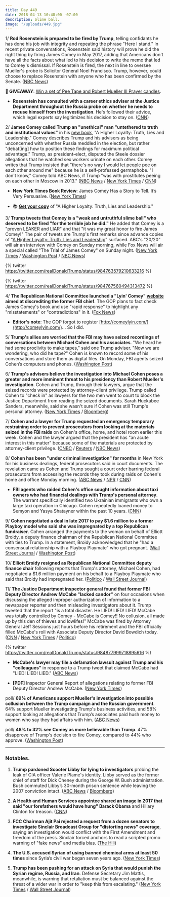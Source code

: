 ```yaml
---
title: Day 449
date: 2018-04-13 10:48:00 -07:00
description: Slime ball.
image: "/uploads/449.jpg"
---
```


1/ **Rod Rosenstein is prepared to be fired by Trump**, telling confidants he has done his job with integrity and repeating the phrase "Here I stand." In recent private conversations, Rosenstein said history will prove he did the right thing by firing James Comey in May 2017, adding that Americans don't have all the facts about what led to his decision to write the memo that led to Comey's dismissal. If Rosenstein is fired, the next in line to oversee Mueller's probe is Solicitor General Noel Francisco. Trump, however, could choose to replace Rosenstein with anyone who has been confirmed by the Senate. ([NBC News](https://www.nbcnews.com/politics/justice-department/deputy-ag-rod-rosenstein-tells-confidantes-he-prepared-be-fired-n865596))

**🎁 GIVEAWAY**: [Win a set of Pee Tape and Robert Mueller III Prayer candles](https://whatthefuckjusthappenedtoday.com/pee-tape/).

* **Rosenstein has consulted with a career ethics adviser at the Justice Department throughout the Russia probe on whether he needs to recuse himself from the investigation**. He's followed their advice, which legal experts say legitimizes his decision to stay on. ([CNN](https://www.cnn.com/2018/04/13/politics/rod-rosenstein-ethics-recusal/index.html))

2/ **James Comey called Trump an "unethical" man "untethered to truth and institutional values"** in his [new book](https://amzn.to/2HwPV91), "A Higher Loyalty: Truth, Lies and Leadership." Comey describes Trump and his advisers as being unconcerned with whether Russia meddled in the election, but rather "debat\[ing\] how to position these findings for maximum political advantage." Trump, as president-elect, disputed the Steele dossier allegations that he watched sex workers urinate on each other. Comey writes that Trump insisted that "there's no way I would let people pee on each other around me" because he is a self-professed germaphobe. "I don't know," Comey told ABC News, if Trump "was with prostitutes peeing on each other in Moscow in 2013." ([NBC News](https://www.nbcnews.com/politics/justice-department/comey-new-book-paints-trump-liar-divorced-reality-n865651) / [New York Times](https://www.nytimes.com/2018/04/12/us/politics/trump-comey-book.html) / [CNN](https://www.cnn.com/2018/04/13/politics/james-comey-trump-dossier/index.html))

* **New York Times Book Review**: James Comey Has a Story to Tell. It’s Very Persuasive. ([New York Times](https://www.nytimes.com/2018/04/12/books/review/james-comey-a-higher-loyalty.html))

* 📚 **[Get your copy](https://amzn.to/2JKcgkc)** of "A Higher Loyalty: Truth, Lies and Leadership."

3/ **Trump tweets that Comey is a "weak and untruthful slime ball" who deserved to be fired "for the terrible job he did."** He added that Comey is a "proven LEAKER and LIAR" and that "it was my great honor to fire James Comey!" The pair of tweets are Trump's first remarks since advance copies of "[A Higher Loyalty: Truth, Lies and Leadership](https://amzn.to/2GWXdG2)" surfaced. ABC's "20/20" will air an interview with Comey on Sunday morning, while Fox News will air a special called "The Trial of James Comey" on Sunday night. ([New York Times](https://www.nytimes.com/2018/04/13/us/politics/trump-calls-comey-untruthful-slimeball-as-book-details-released.html) / [Washington Post](https://www.washingtonpost.com/politics/untruthful-slimeball-trump-blasts-comey-as-details-emerge-from-scathing-book/2018/04/13/489ae64a-3eff-11e8-8d53-eba0ed2371cc_story.html) / [NBC News](https://www.nbcnews.com/politics/white-house/trump-blasts-comey-untruthful-slime-ball-after-book-revelations-n865701))

{% twitter https://twitter.com/realDonaldTrump/status/984763579210633216 %}

{% twitter https://twitter.com/realDonaldTrump/status/984767560494313472 %}

4/ **The Republican National Committee launched a "Lyin' Comey" [website](https://lyincomey.com/) aimed at discrediting the former FBI chief**. The GOP plans to fact check James Comey's book and use "rapid response" to highlight any "misstatements" or "contradictions" in it. ([Fox News](http://www.foxnews.com/politics/2018/04/12/gop-launches-aggressive-lyin-comey-website-ahead-release-former-fbi-chiefs-book.html))

* **Editor's note**: The GOP forgot to register [http://comeylyin.com/](http://comeylyin.com/)... So I did.

5/ **Trump's allies are worried that the FBI may have seized recordings of conversations between Michael Cohen and his associates**. "We heard he had some proclivity to make tapes," said one Trump adviser. "Now we are wondering, who did he tape?" Cohen is known to record some of his conversations and store them as digital files. On Monday, FBI agents seized Cohen’s computers and phones. ([Washington Post](https://www.washingtonpost.com/politics/trumps-allies-worry-that-federal-investigators-may-have-seized-recordings-made-by-his-attorney/2018/04/12/16d6345a-3e89-11e8-912d-16c9e9b37800_story.html?utm_term=.95e186827bc9))

6/ **Trump's advisers believe the investigation into Michael Cohen poses a greater and more imminent threat to his presidency than Robert Mueller's investigation**. Cohen and Trump, through their lawyers, argue that the seized records were protected by attorney-client privilege. Trump called Cohen to "check in" as lawyers for the two men went to court to block the Justice Department from reading the seized documents. Sarah Huckabee Sanders, meanwhile, said she wasn't sure if Cohen was still Trump's personal attorney. ([New York Times](https://www.nytimes.com/2018/04/13/us/politics/lawyers-for-trumps-personal-attorney-set-for-friday-court-appearance.html) / [Bloomberg](https://www.bloomberg.com/news/articles/2018-04-13/cohen-s-bid-to-block-review-of-seized-papers-stalled-by-trump))

7/ **Cohen and a lawyer for Trump requested an emergency temporary restraining order to prevent prosecutors from looking at the materials seized in the FBI raids** on Cohen's office, home, and hotel room earlier this week. Cohen and the lawyer argued that the president has "an acute interest in this matter" because some of the materials are protected by attorney-client privilege. ([CNBC](https://www.cnbc.com/2018/04/13/trump-lawyer-michael-cohen-tries-to-suppress-information-found-in-fbi-raid.html)  / [Reuters](https://www.reuters.com/article/us-usa-trump-russia-cohen/trump-lawyer-seeks-to-halt-quick-review-of-materials-in-fbi-raid-idUSKBN1HK1VX) / [NBC News](https://www.nbcnews.com/politics/politics-news/trump-hires-lawyer-shield-items-seized-fbi-raid-cohen-n865756))

8/ **Cohen has been "under criminal investigation" for months** in New York for his business dealings, federal prosecutors said in court documents. The revelation came as Cohen and Trump sought a court order barring federal prosecutors from accessing the records they took during raids on Cohen's home and office Monday morning. ([ABC News](http://abcnews.go.com/US/trump-lawyer-michael-cohen-criminal-investigation/story?id=54450757) / [NPR](https://www.npr.org/2018/04/13/602278477/trump-attorney-cohen-is-subject-of-months-long-federal-criminal-investigation) / [CNN](https://www.cnn.com/2018/04/13/politics/michael-cohen-hearing-fbi-raid/index.html))

* **FBI agents who raided Cohen's office sought information about taxi owners who had financial dealings with Trump's personal attorney**. The warrant specifically identified two Ukrainian immigrants who own a large taxi operation in Chicago. Cohen repeatedly loaned money to Semyon and Yasya Shatayner within the past 10 years. ([CNN](https://www.cnn.com/2018/04/13/politics/fbi-raid-michael-cohen-tax-owners/index.html))

9/ **Cohen negotiated a deal in late 2017 to pay $1.6 million to a former Playboy model who said she was impregnated by a top Republican fundraiser**. Cohen arranged the payments to the woman on behalf of Elliott Broidy, a deputy finance chairman of the Republican National Committee with ties to Trump. In a statement, Broidy acknowledged that he "had a consensual relationship with a Playboy Playmate" who got pregnant. ([Wall Street Journal](https://www.wsj.com/articles/trump-lawyer-michael-cohen-negotiated-1-6-million-settlement-for-top-republican-fundraiser-1523638726) / [Washington Post](https://www.washingtonpost.com/politics/trump-lawyer-negotiated-16-million-settlement-for-gop-donor-with-playboy-model/2018/04/13/2f051f90-3f3e-11e8-974f-aacd97698cef_story.html))

10/ **Elliott Broidy resigned as Republican National Committee deputy finance chair** following reports that Trump's attorney, Michael Cohen, had negotiated a $1.6 million payment on his behalf to a Playboy Playmate who said that Broidy had impregnated her. ([Politico](https://www.politico.com/story/2018/04/13/rnc-deputy-finance-chair-broidy-resigns-522867) / [Wall Street Journal](https://www.wsj.com/articles/elliott-broidy-quits-rnc-post-after-report-on-payment-to-ex-model-1523645801))

11/ **The Justice Department inspector general found that former FBI Deputy Director Andrew McCabe "lacked candor"** on four occasions when discussing the alleged improper authorization of information to a newspaper reporter and then misleading investigators about it. Trump tweeted that the report "is a total disaster. He LIED! LIED! LIED! McCabe was totally controlled by Comey - McCabe is Comey!! No collusion, all made up by this den of thieves and lowlifes!" McCabe was fired by Attorney General Jeff Sessions just hours before his retirement and the FBI officially filled McCabe's roll with Associate Deputy Director David Bowdich today. ([CNN](https://www.cnn.com/2018/04/13/politics/andrew-mccabe-ig-report-congress/index.html) / [New York Times](https://www.nytimes.com/2018/04/13/us/politics/former-fbi-deputy-director-is-faulted-in-scathing-inspector-general-report.html) / [Politico](https://www.politico.com/story/2018/04/13/david-bowdich-fbi-mccabe-replacement-522068))

{% twitter https://twitter.com/realDonaldTrump/status/984877999718895616 %}

* **McCabe's lawyer may file a defamation lawsuit against Trump and his "colleagues"** in response to a Trump tweet that claimed McCabe had "LIED! LIED! LIED." ([ABC News](http://abcnews.go.com/Politics/wireStory/latest-trump-slams-fired-fbi-deputy-director-mccabe-54453519))

* **\[PDF\]** Inspector General Report of allegations relating to former FBI Deputy Director Andrew McCabe. ([New York Times](https://static01.nyt.com/files/2018/us/politics/20180413a-doj-oig-mccabe-report.pdf))

poll/ **69% of Americans support Mueller's investigation into possible collusion between the Trump campaign and the Russian government**. 64% support Mueller investigating Trump's business activities, and 58% support looking at allegations that Trump’s associates paid hush money to women who say they had affairs with him. ([ABC News](http://abcnews.go.com/Politics/majorities-back-investigations-trump-russia-alleged-hush-money/story?id=54423469))

poll/ **48% to 32% see Comey as more believable than Trump**. 47% disapprove of Trump's decision to fire Comey, compared to 44% who approve. ([Washington Post](https://www.washingtonpost.com/politics/post-abc-poll-majority-of-americans-support-muellers-probe-of-russia-trump-campaign/2018/04/12/fd5326f6-3e87-11e8-8d53-eba0ed2371cc_story.html))

---

### Notables.

1. **Trump pardoned Scooter Libby for lying to investigators** probing the leak of CIA officer Valerie Plame's identity. Libby served as the former chief of staff for Dick Cheney during the George W. Bush administration. Bush commuted Libby’s 30-month prison sentence while leaving the 2007 conviction intact. ([ABC News](http://abcnews.go.com/Politics/president-trump-poised-pardon-scooter-libby-dick-cheneys/story?id=54433032) / [Bloomberg](https://www.bloomberg.com/news/articles/2018-04-13/trump-pardons-cheney-aide-scooter-libby-for-lying-in-cia-probe))

2. **A Health and Human Services appointee shared an image in 2017 that said "our forefathers would have hung" Barack Obama** and Hillary Clinton for treason. ([CNN](https://www.cnn.com/2018/04/13/politics/kfile-hhs-official-obama-clinton-treason/index.html))

3. **FCC Chairman Ajit Pai rejected a request from a dozen senators to investigate Sinclair Broadcast Group for "distorting news" coverage**, saying an investigation would conflict with the First Amendment and freedom of the press. Sinclair forced anchors to read a scripted promo warning of "fake news" and media bias. ([The Hill](http://thehill.com/policy/technology/382902-fcc-chairman-rejects-senators-request-to-investigate-sinclair))

4. **The U.S. accused Syrian of using banned chemical arms at least 50 times** since Syria’s civil war began seven years ago. ([New York Times](https://www.nytimes.com/2018/04/13/world/middleeast/un-syria-haley-chemical-weapons.html))

5. **Trump has been pushing for an attack on Syria that would punish the Syrian regime, Russia, and Iran**. Defense Secretary Jim Mattis, meanwhile, is warning that retaliation must be balanced against the threat of a wider war in order to "keep this from escalating." ([New York Times](https://www.nytimes.com/2018/04/12/us/politics/trump-syria-attack.html) / [Wall Street Journal](https://www.wsj.com/articles/trump-seeks-large-strike-in-syria-mattis-urges-caution-1523651589))